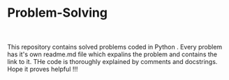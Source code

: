 # Problem-Solving
</br>
</br>
This repository contains solved problems coded in Python . Every problem has it's own readme.md file which expalins the problem and contains the link to it. THe code is thoroughly explained by comments and docstrings. 
</br>
Hope it proves helpful !!! 

